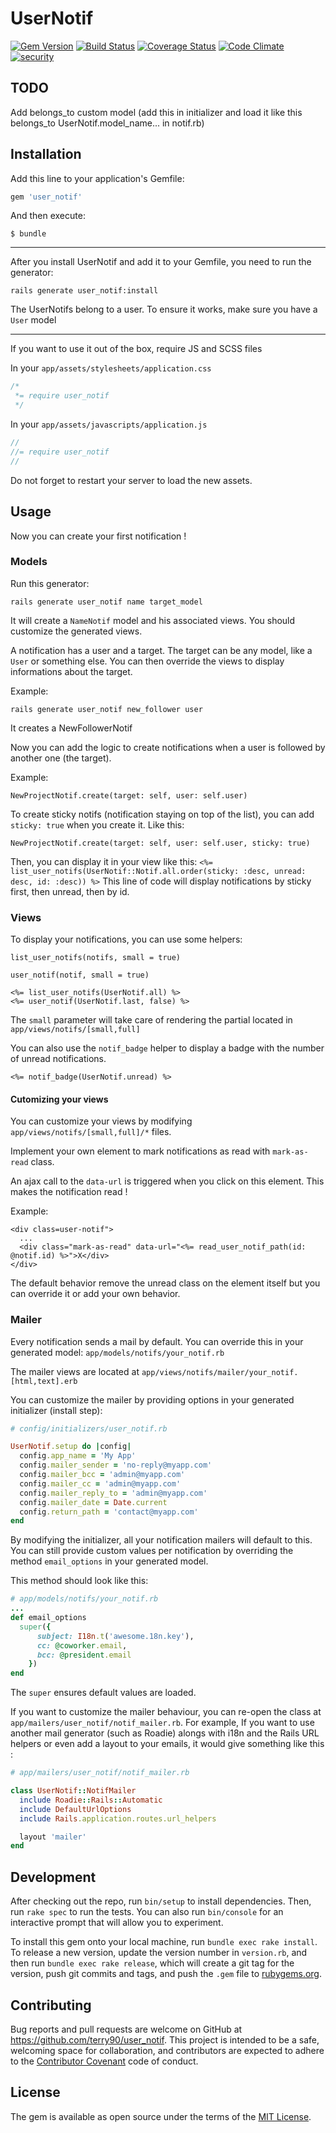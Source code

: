 # UserNotif

[![Gem Version](https://badge.fury.io/rb/user_notif.svg)](https://badge.fury.io/rb/user_notif)
[![Build Status](https://travis-ci.org/Insynia/user_notif.svg?branch=master)](https://travis-ci.org/Insynia/user_notif)
[![Coverage Status](https://coveralls.io/repos/github/Insynia/user_notif/badge.svg?branch=master)](https://coveralls.io/github/Insynia/user_notif?branch=master)
[![Code Climate](https://codeclimate.com/github/Insynia/user_notif/badges/gpa.svg)](https://codeclimate.com/github/Insynia/user_notif)
[![security](https://hakiri.io/github/Insynia/user_notif/master.svg)](https://hakiri.io/github/Insynia/user_notif/master)

## TODO

Add belongs_to custom model (add this in initializer and load it like this belongs_to UserNotif.model_name... in notif.rb)

## Installation

Add this line to your application's Gemfile:

```ruby
gem 'user_notif'
```

And then execute:

    $ bundle


---


After you install UserNotif and add it to your Gemfile, you need to run the generator:

`rails generate user_notif:install`

The UserNotifs belong to a user. To ensure it works, make sure you have a `User` model


---


If you want to use it out of the box, require JS and SCSS files

In your `app/assets/stylesheets/application.css`

```css
/*
 *= require user_notif
 */
```

In your `app/assets/javascripts/application.js`

```js
//
//= require user_notif
//
```

Do not forget to restart your server to load the new assets.

## Usage

Now you can create your first notification !

### Models

Run this generator:

`rails generate user_notif name target_model`

It will create a `NameNotif` model and his associated views. You should customize the generated views.

A notification has a user and a target. The target can be any model, like a `User` or something else.
You can then override the views to display informations about the target.

Example:

`rails generate user_notif new_follower user`

It creates a NewFollowerNotif

Now you can add the logic to create notifications when a user is followed by another one (the target).

Example:

`NewProjectNotif.create(target: self, user: self.user)`

To create sticky notifs (notification staying on top of the list), you can add `sticky: true` when you create it. Like this:

`NewProjectNotif.create(target: self, user: self.user, sticky: true)`

Then, you can display it in your view like this: `<%= list_user_notifs(UserNotif::Notif.all.order(sticky: :desc, unread: desc, id: :desc)) %>`
This line of code will display notifications by sticky first, then unread, then by id.

### Views

To display your notifications, you can use some helpers:

`list_user_notifs(notifs, small = true)`

`user_notif(notif, small = true)`

```erb
<%= list_user_notifs(UserNotif.all) %>
<%= user_notif(UserNotif.last, false) %>
```

The `small` parameter will take care of rendering the partial located in `app/views/notifs/[small,full]`

You can also use the `notif_badge` helper to display a badge with the number of unread notifications.

```erb
<%= notif_badge(UserNotif.unread) %>
```


#### Cutomizing your views

You can customize your views by modifying `app/views/notifs/[small,full]/*` files.

Implement your own element to mark notifications as read with `mark-as-read` class.

An ajax call to the `data-url` is triggered when you click on this element. This makes the notification read !

Example:

```erb
<div class=user-notif">
  ...
  <div class="mark-as-read" data-url="<%= read_user_notif_path(id: @notif.id) %>">X</div>
</div>
```

The default behavior remove the unread class on the element itself but you can override it or add your own behavior.

### Mailer

Every notification sends a mail by default.
You can override this in your generated model: `app/models/notifs/your_notif.rb`

The mailer views are located at `app/views/notifs/mailer/your_notif.[html,text].erb`

You can customize the mailer by providing options in your generated initializer (install step):

```ruby
# config/initializers/user_notif.rb

UserNotif.setup do |config|
  config.app_name = 'My App'
  config.mailer_sender = 'no-reply@myapp.com'
  config.mailer_bcc = 'admin@myapp.com'
  config.mailer_cc = 'admin@myapp.com'
  config.mailer_reply_to = 'admin@myapp.com'
  config.mailer_date = Date.current
  config.return_path = 'contact@myapp.com'
end
```

By modifying the initializer, all your notification mailers will default to this.
You can still provide custom values per notification by overriding the method `email_options` in your generated model.

This method should look like this:

```ruby
# app/models/notifs/your_notif.rb
...
def email_options
  super({
      subject: I18n.t('awesome.18n.key'),
      cc: @coworker.email,
      bcc: @president.email
    })
end
```

The `super` ensures default values are loaded.

If you want to customize the mailer behaviour, you can re-open the class at `app/mailers/user_notif/notif_mailer.rb`. For example, If you want to use another mail generator (such as Roadie) alongs with i18n and the Rails URL helpers or even add a layout to your emails, it would give something like this :

```ruby
# app/mailers/user_notif/notif_mailer.rb

class UserNotif::NotifMailer
  include Roadie::Rails::Automatic
  include DefaultUrlOptions
  include Rails.application.routes.url_helpers

  layout 'mailer'
end
```

## Development

After checking out the repo, run `bin/setup` to install dependencies. Then, run `rake spec` to run the tests. You can also run `bin/console` for an interactive prompt that will allow you to experiment.

To install this gem onto your local machine, run `bundle exec rake install`. To release a new version, update the version number in `version.rb`, and then run `bundle exec rake release`, which will create a git tag for the version, push git commits and tags, and push the `.gem` file to [rubygems.org](https://rubygems.org).

## Contributing

Bug reports and pull requests are welcome on GitHub at https://github.com/terry90/user_notif. This project is intended to be a safe, welcoming space for collaboration, and contributors are expected to adhere to the [Contributor Covenant](http://contributor-covenant.org) code of conduct.

## License

The gem is available as open source under the terms of the [MIT License](http://opensource.org/licenses/MIT).

